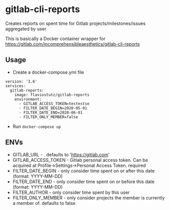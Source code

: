 # gitlab-cli-reports
Creates reports on spent time for Gitlab projects/milestones/issues aggregated by user

This is basically a Docker container wrapper for https://gitlab.com/incomprehensibleaesthetics/gitlab-cli-reports

## Usage

* Create a docker-compose.yml file

```
version: '3.6'
services:
  gitlab-reports:
    image: flaviostutz/gitlab-reports
    environment:
      - GITLAB_ACCESS_TOKEN=testestse
      - FILTER_DATE_BEGIN=2020-05-01
      - FILTER_DATE_END=2020-06-01
      - FILTER_ONLY_MEMBER=false
```

* Run ```docker-compose up```

## ENVs

* GITLAB_URL - . defaults to 'https://gitlab.com'
* GITLAB_ACCESS_TOKEN - Gitlab personal access token. Can be acquired at Profile->Settings->Personal Access Token. required
* FILTER_DATE_BEGIN - only consider time spent on or after this date (format: YYYY-MM-DD)
* FILTER_DATE_END - only consider time spent on or before this date (format: YYYY-MM-DD)
* FILTER_AUTHOR - only consider time spent by this user
* FILTER_ONLY_MEMBER - only consider projects the member is currently a member of. defaults to false
